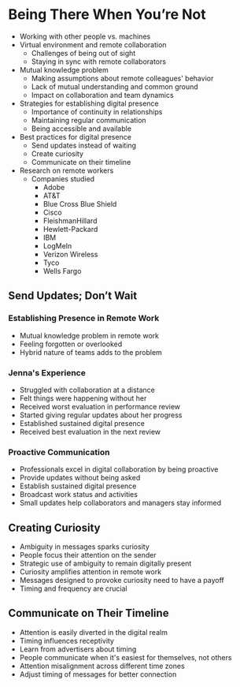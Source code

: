# Being There When You’re Not

- Working with other people vs. machines
- Virtual environment and remote collaboration
  - Challenges of being out of sight
  - Staying in sync with remote collaborators
- Mutual knowledge problem
  - Making assumptions about remote colleagues' behavior
  - Lack of mutual understanding and common ground
  - Impact on collaboration and team dynamics
- Strategies for establishing digital presence
  - Importance of continuity in relationships
  - Maintaining regular communication
  - Being accessible and available
- Best practices for digital presence
  - Send updates instead of waiting
  - Create curiosity
  - Communicate on their timeline
- Research on remote workers
  - Companies studied
    - Adobe
    - AT&T
    - Blue Cross Blue Shield
    - Cisco
    - FleishmanHillard
    - Hewlett-Packard
    - IBM
    - LogMeIn
    - Verizon Wireless
    - Tyco
    - Wells Fargo

## Send Updates; Don’t Wait

### Establishing Presence in Remote Work

- Mutual knowledge problem in remote work
- Feeling forgotten or overlooked
- Hybrid nature of teams adds to the problem

### Jenna's Experience

- Struggled with collaboration at a distance
- Felt things were happening without her
- Received worst evaluation in performance review
- Started giving regular updates about her progress
- Established sustained digital presence
- Received best evaluation in the next review

### Proactive Communication

- Professionals excel in digital collaboration by being proactive
- Provide updates without being asked
- Establish sustained digital presence
- Broadcast work status and activities
- Small updates help collaborators and managers stay informed

## Creating Curiosity

- Ambiguity in messages sparks curiosity
- People focus their attention on the sender
- Strategic use of ambiguity to remain digitally present
- Curiosity amplifies attention in remote work
- Messages designed to provoke curiosity need to have a payoff
- Timing and frequency are crucial

## Communicate on Their Timeline

- Attention is easily diverted in the digital realm
- Timing influences receptivity
- Learn from advertisers about timing
- People communicate when it's easiest for themselves, not others
- Attention misalignment across different time zones
- Adjust timing of messages for better connection
